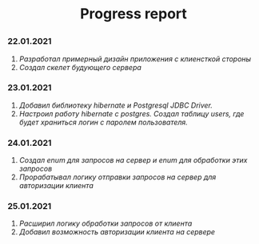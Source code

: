 **<p align="center">Progress report</p>**
=====================


### 22.01.2021
1. _Разработал примерный дизайн приложения с клиенсткой стороны_
2. _Создал скелет будующего сервера_

### 23.01.2021
1. _Добавил библиотеку hibernate и Postgresql JDBC Driver._
2. _Настроил работу hibernate c postgres. Создал таблицу users, где будет храниться логин с паролем пользователя._

### 24.01.2021
1. _Создал enum для запросов на сервер и enum для обработки этих запросов_
2. _Прорабатывал логику отправки запросов на сервер для авторизации клиента_

### 25.01.2021
1. _Расширил логику обработки запросов от клиента_
2. _Добавил возможность авторизации клиента на сервере_
